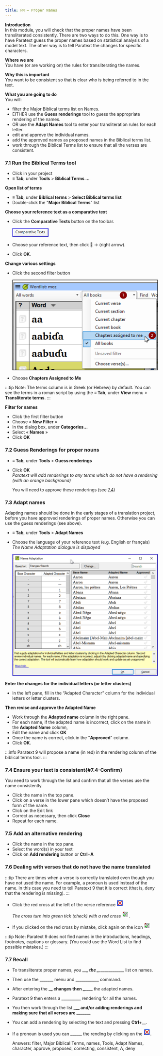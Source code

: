 ```yaml
---
title: PN – Proper Names
---
```

**Introduction**  
In this module, you will check that the proper names have been transliterated consistently. There are two ways to do this. One way is to have Paratext guess the proper names based on statistical analysis of a model text. The other way is to tell Paratext the changes for specific characters.

**Where we are**  
You have (or are working on) the rules for transliterating the names.

**Why this is important**  
You want to be consistent so that is clear who is being referred to in the text.

**What you are going to do**  
You will:

-   filter the Major Biblical terms list on Names.
-   EITHER use the **Guess renderings** tool to guess the appropriate rendering of the names.
-   OR use the **Adapt Names** tool to enter your transliteration rules for each letter.
-   edit and approve the individual names.
-   add the approved names as proposed names in the Biblical terms list.
-   work through the Biblical Terms list to ensure that all the verses are consistent.

### 7.1 Run the Biblical Terms tool

-   Click in your project
-   **≡ Tab**, under **Tools** \> **Biblical Terms ...**

**Open list of terms**

-   **≡ Tab**, under **Biblical terms** \> **Select Biblical terms list**
-   Double-click the "**Major Biblical Terms**" list

**Choose your reference text as a comparative text**

-   Click the **Comparative Texts** button on the toolbar.

    ![](../media/a8aaefe50d587f11eecaed376d9ac678.png)

-   Choose your reference text, then click **** → (right arrow).
-   Click **OK**.

**Change various settings**

-   Click the second filter button

    ![](../media/acfeacca31ac78c92cba3987051ae756.png)

-   Choose **Chapters Assigned to Me**

:::tip
Note: The terms column is in Greek (or Hebrew) by default. You can see the terms in a roman script by using the **≡ Tab**, under **View** menu \> **Transliterate terms**.
:::

**Filter for names**  
-   Click the first filter button
-   Choose « **New Filter** »
-   In the dialog box, under **Categories…**
-   Select « **Names** »
-   Click **OK**

### 7.2 Guess Renderings for proper nouns

-   **≡ Tab**, under **Tools** \> **Guess renderings**
-   Click **OK**  
    *Paratext will add renderings to any terms which do not have a rendering (with an orange background)*

    You will need to approve these renderings (see [7.4](#7.4-Confirm))

### 7.3 Adapt names

Adapting names should be done in the early stages of a translation project, before you have approved renderings of proper names. Otherwise you can use the guess renderings (see above).

-   **≡ Tab**, under **Tools** \> **Adapt Names**
-   Choose the language of your reference text (e.g. English or français)  
    *The Name Adaptation dialogue is displayed*

    ![](../media/f559dca6241f7ff8e50dcdda31fc57d3.png)

**Enter the changes for the individual letters (or letter clusters)**  
-   In the left pane, fill in the “Adapted Character” column for the individual letters or letter clusters.

**Then revise and approve the Adapted Name**  
-   Work through the **Adapted name** column in the right pane.
-   For each name, if the adapted name is incorrect, click on the name in the **Adapted Name** column,
-   Edit the name and click **OK**
-   Once the name is correct, click in the "**Approved**" column.
-   Click **OK**.

:::info
Paratext 9 will propose a name (in red) in the rendering column of the biblical terms tool.
:::

### 7.4 Ensure your text is consistent{#7.4-Confirm}

You need to work through the list and confirm that all the verses use the name consistently.

-   Click the name in the top pane.
-   Click on a verse in the lower pane which doesn’t have the proposed form of the name.
-   Click on the Edit link
-   Correct as necessary, then click **Close**
-   Repeat for each name.

### 7.5 Add an alternative rendering

-   Click the name in the top pane.
-   Select the word(s) in your text
-   Click on **Add rendering** button or **Ctrl**+**A**

### 7.6 Dealing with verses that do not have the name translated

:::tip
There are times when a verse is correctly translated even though you have not used the name. For example, a pronoun is used instead of the name. In this case you need to tell Paratext 9 that it is correct (that is, deny that the rendering is missing).
:::

-   Click the red cross at the left of the verse reference ![](../media/d2b0c7085089d46864b055b505a45c4c.png)

    *The cross turn into green tick (check) with a red cross* ![](../media/c0ca01f9c039fbd52e02913fb69657db.png).

-   If you clicked on the red cross by mistake, click again on the icon ![](../media/c0ca01f9c039fbd52e02913fb69657db.png)

:::tip
Note: Paratext 9 does not find names in the introductions, headings, footnotes, captions or glossary. (You could use the Word List to find possible mistakes.)
:::

### 7.7 Recall

-   To transliterate proper names, you \__\_**\_ the \_**\_____________\_ list on names.
-   Then use the \______\_ menu and \___________\_ command.
-   After entering the \_**\_ changes then \_**\___\_ the adapted names.
-   Paratext 9 then enters a \_________\_ rendering for all the names.
-   You then work through the list \_______\_**\_ and/or adding renderings and making sure that all verses are \_**\____________.
-   You can add a rendering by selecting the text and pressing **Ctrl**+__.
-   If a pronoun is used you can \_____\_ the rending by clicking on the ![](../media/d2b0c7085089d46864b055b505a45c4c.png).

    Answers: filter, Major Biblical Terms, names, Tools, Adapt Names, character, approve, proposed, correcting, consistent, A, deny
